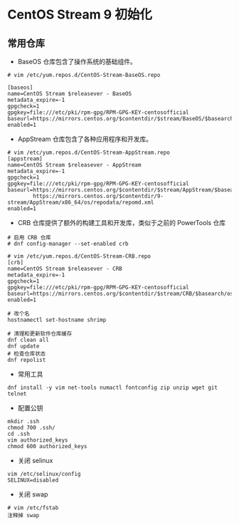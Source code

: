 # CentOS Stream 9 初始化


## 常用仓库

- BaseOS 仓库包含了操作系统的基础组件。
```shell
# vim /etc/yum.repos.d/CentOS-Stream-BaseOS.repo

[baseos]
name=CentOS Stream $releasever - BaseOS
metadata_expire=-1
gpgcheck=1
gpgkey=file:///etc/pki/rpm-gpg/RPM-GPG-KEY-centosofficial
baseurl=https://mirrors.centos.org/$contentdir/$stream/BaseOS/$basearch/os/
enabled=1
```

- AppStream 仓库包含了各种应用程序和开发库。
```shell
# vim /etc/yum.repos.d/CentOS-Stream-AppStream.repo
[appstream]
name=CentOS Stream $releasever - AppStream
metadata_expire=-1
gpgcheck=1
gpgkey=file:///etc/pki/rpm-gpg/RPM-GPG-KEY-centosofficial
baseurl=https://mirrors.centos.org/$contentdir/$stream/AppStream/$basearch/os/
        https://mirrors.centos.org/$contentdir/9-stream/AppStream/x86_64/os/repodata/repomd.xml
enabled=1
```

- CRB 仓库提供了额外的构建工具和开发库，类似于之前的 PowerTools 仓库
```shell
# 启用 CRB 仓库
# dnf config-manager --set-enabled crb

# vim /etc/yum.repos.d/CentOS-Stream-CRB.repo
[crb]
name=CentOS Stream $releasever - CRB
metadata_expire=-1
gpgcheck=1
gpgkey=file:///etc/pki/rpm-gpg/RPM-GPG-KEY-centosofficial
baseurl=https://mirrors.centos.org/$contentdir/$stream/CRB/$basearch/os/
enabled=1
```

```shell
# 改个名
hostnamectl set-hostname shrimp

# 清理和更新软件仓库缓存
dnf clean all
dnf update
# 检查仓库状态
dnf repolist
```

- 常用工具

```shell
dnf install -y vim net-tools numactl fontconfig zip unzip wget git telnet
```

- 配置公钥

```shell
mkdir .ssh
chmod 700 .ssh/
cd .ssh
vim authorized_keys
chmod 600 authorized_keys
```

- 关闭 selinux
```shell
vim /etc/selinux/config
SELINUX=disabled
```

- 关闭 swap

```shell
# vim /etc/fstab
注释掉 swap
```
